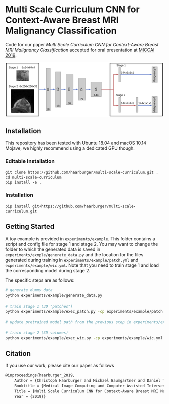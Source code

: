 # Multi Scale Curriculum CNN for Context-Aware Breast MRI Malignancy Classification

Code for our paper *Multi Scale Curriculum CNN for Context-Aware Breast MRI Malignancy Classification* accepted for oral presentation at [MICCAI 2019](https://www.miccai2019.org).

![model](assets/Network.png "Multi Scale Curriculum Learning Model")

## Installation
This repository has been tested with Ubuntu 18.04 and macOS 10.14 Mojave, we highly recommend using a dedicated GPU though.

### Editable Installation
```
git clone https://github.com/haarburger/multi-scale-curriculum.git .
cd multi-scale-curriculum
pip install -e .
```
### Installation
```
pip install git+https://github.com/haarburger/multi-scale-curriculum.git
```

## Getting Started

A toy example is provided in `experiments/example`.
This folder contains a script and config file for stage 1 and stage 2.
You may want to change the folder to which the generated data is saved in `experiments/exmple/generate_data.py` and the location for the files generated during training in `experiments/example/patch.yml` and `experiments/example/wic.yml`. Note that you need to train stage 1 and load the corresponding model during stage 2.

The specific steps are as follows:

```bash
# generate dummy data
python experiments/example/generate_data.py

# train stage 1 (3D "patches")
python experiments/example/exec_patch.py -cp experiments/example/patch.yml

# update pretrained model path from the previous step in experiments/example/wic.yml

# train stage 2 (3D volumes)
python experiments/example/exec_wic.py -cp experiments/example/wic.yml
```

## Citation

If you use our work, please cite our paper as follows
```tex
@inproceedings{haarburger_2019,
    Author = {Christoph Haarburger and Michael Baumgartner and Daniel Truhn and Mirjam Broeckmann and Hannah Schneider and Simone Schrading and Christiane Kuhl and Dorit Merhof},
    Booktitle = {Medical Image Computing and Computer Assisted Intervention (MICCAI)},
    Title = {Multi Scale Curriculum CNN for Context-Aware Breast MRI Malignancy Classification},
    Year = {2019}}
```
